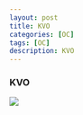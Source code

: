 ```yaml
---
layout: post
title: KVO
categories: [OC]
tags: [OC]
description: KVO
---
```





<h3>KVO</h3>

<img src="{{ site.BASE_PATH }}/assets/post/KVO.svg" ></img>
